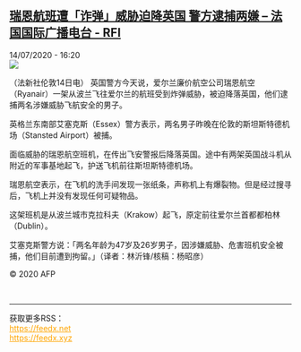 <!--1594742121000-->
[瑞恩航班遭「诈弹」威胁迫降英国 警方逮捕两嫌 – 法国国际广播电台 - RFI](http://www.rfi.fr//cn/contenu/20200714-%E7%91%9E%E6%81%A9%E8%88%AA%E7%8F%AD%E9%81%AD%E8%AF%88%E5%BC%B9%E5%A8%81%E8%83%81%E8%BF%AB%E9%99%8D%E8%8B%B1%E5%9B%BD-%E8%AD%A6%E6%96%B9%E9%80%AE%E6%8D%95%E4%B8%A4%E5%AB%8C)
------

<div>14/07/2020 - 16:20</div><img src="https://s.rfi.fr/media/display/0e9e2e72-c5e7-11ea-b99a-005056bff430/w:310/p:16x9/int0018b.200714222004.jpg"><div class="t-content__body u-clearfix"><div class="m-interstitial"></div><p>（法新社伦敦14日电）    英国警方今天说，爱尔兰廉价航空公司瑞恩航空（Ryanair）一架从波兰飞往爱尔兰的航班受到炸弹威胁，被迫降落英国，他们逮捕两名涉嫌威胁飞航安全的男子。</p><p>    英格兰东南部艾塞克斯（Essex）警方表示，两名男子昨晚在伦敦的斯坦斯特德机场（Stansted Airport）被捕。</p><p>    面临威胁的瑞恩航空班机，在传出飞安警报后降落英国。途中有两架英国战斗机从附近的军事基地起飞，护送飞机前往斯坦斯特德机场。</p><p>    瑞恩航空表示，在飞机的洗手间发现一张纸条，声称机上有爆裂物。但是经过搜寻后，飞机上并没有发现任何可疑物品。</p><p>    这架班机是从波兰城市克拉科夫（Krakow）起飞，原定前往爱尔兰首都都柏林（Dublin）。</p><p>    艾塞克斯警方说：「两名年龄为47岁及26岁男子，因涉嫌威胁、危害班机安全被捕，他们目前遭到拘留。」（译者：林沂锋/核稿：杨昭彦）</p><p class="t-copyright">© 2020 AFP</p>        </div><br><hr><div>获取更多RSS：<br><a href="https://feedx.net" style="color:orange" target="_blank">https://feedx.net</a> <br><a href="https://feedx.xyz" style="color:orange" target="_blank">https://feedx.xyz</a><br></div>
